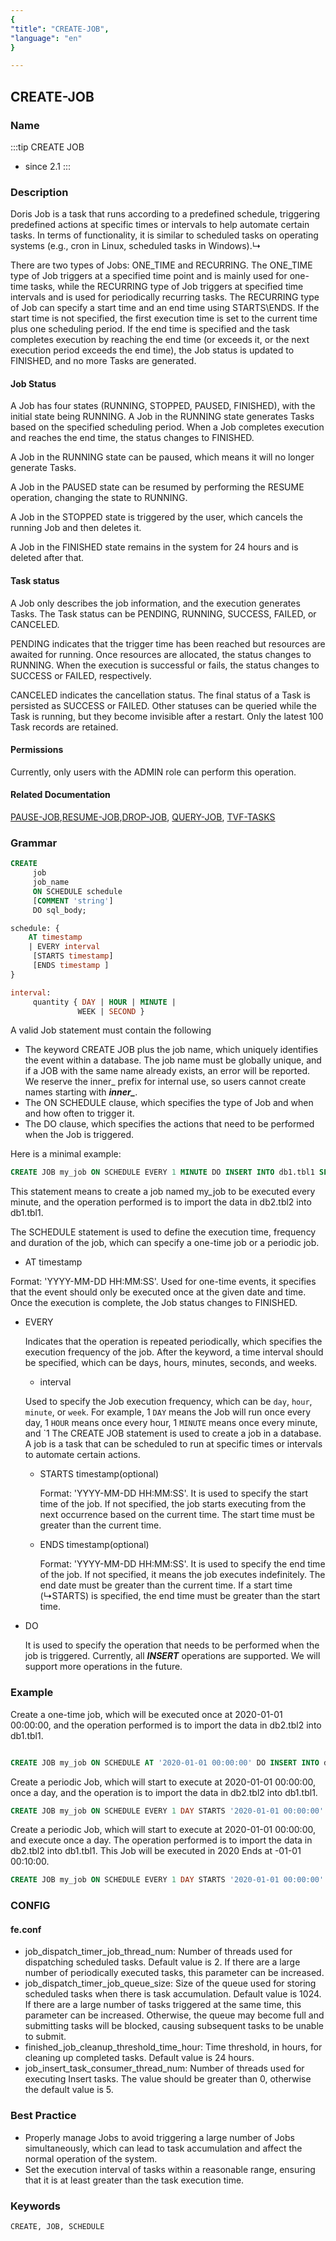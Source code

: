 ```yaml
---
{
"title": "CREATE-JOB",
"language": "en"
}

---
```


<!--
Licensed to the Apache Software Foundation (ASF) under one
or more contributor license agreements.  See the NOTICE file
distributed with this work for additional information
regarding copyright ownership.  The ASF licenses this file
to you under the Apache License, Version 2.0 (the
"License"); you may not use this file except in compliance
with the License.  You may obtain a copy of the License at

  http://www.apache.org/licenses/LICENSE-2.0

Unless required by applicable law or agreed to in writing,
software distributed under the License is distributed on an
"AS IS" BASIS, WITHOUT WARRANTIES OR CONDITIONS OF ANY
KIND, either express or implied.  See the License for the
specific language governing permissions and limitations
under the License.
-->
## CREATE-JOB

### Name

:::tip
CREATE JOB
- since 2.1
:::

### Description

Doris Job is a task that runs according to a predefined schedule, triggering predefined actions at specific times or intervals to help automate certain tasks. In terms of functionality, it is similar to scheduled tasks on operating systems (e.g., cron in Linux, scheduled tasks in Windows).↳

There are two types of Jobs: ONE_TIME and RECURRING. The ONE_TIME type of Job triggers at a specified time point and is mainly used for one-time tasks, while the RECURRING type of Job triggers at specified time intervals and is used for periodically recurring tasks. The RECURRING type of Job can specify a start time and an end time using STARTS\ENDS. If the start time is not specified, the first execution time is set to the current time plus one scheduling period. If the end time is specified and the task completes execution by reaching the end time (or exceeds it, or the next execution period exceeds the end time), the Job status is updated to FINISHED, and no more Tasks are generated.

#### Job Status

A Job has four states (RUNNING, STOPPED, PAUSED, FINISHED), with the initial state being RUNNING. A Job in the RUNNING state generates Tasks based on the specified scheduling period. When a Job completes execution and reaches the end time, the status changes to FINISHED.

A Job in the RUNNING state can be paused, which means it will no longer generate Tasks.

A Job in the PAUSED state can be resumed by performing the RESUME operation, changing the state to RUNNING.

A Job in the STOPPED state is triggered by the user, which cancels the running Job and then deletes it.

A Job in the FINISHED state remains in the system for 24 hours and is deleted after that.

#### Task status

A Job only describes the job information, and the execution generates Tasks. The Task status can be PENDING, RUNNING, SUCCESS, FAILED, or CANCELED.

PENDING indicates that the trigger time has been reached but resources are awaited for running. Once resources are allocated, the status changes to RUNNING. When the execution is successful or fails, the status changes to SUCCESS or FAILED, respectively.

CANCELED indicates the cancellation status. The final status of a Task is persisted as SUCCESS or FAILED. Other statuses can be queried while the Task is running, but they become invisible after a restart. Only the latest 100 Task records are retained.

#### Permissions

Currently, only users with the ADMIN role can perform this operation.

#### Related Documentation

[PAUSE-JOB](../Alter/PAUSE-JOB.md),[RESUME-JOB](../Alter/RESUME-JOB.md),[DROP-JOB](../Drop/DROP-JOB.md), [QUERY-JOB](../../../sql-functions/table-valued-functions/jobs.md),
[TVF-TASKS](../../../sql-functions/table-valued-functions/tasks.md)

### Grammar

```sql
CREATE
     job
     job_name
     ON SCHEDULE schedule
     [COMMENT 'string']
     DO sql_body;

schedule: {
    AT timestamp
    | EVERY interval
     [STARTS timestamp]
     [ENDS timestamp ]
}

interval:
     quantity { DAY | HOUR | MINUTE |
               WEEK | SECOND }
```

A valid Job statement must contain the following

- The keyword CREATE JOB plus the job name, which uniquely identifies the event within a database. The job name must be globally unique, and if a JOB with the same name already exists, an error will be reported. We reserve the inner_ prefix for internal use, so users cannot create names starting with ***inner_***.
- The ON SCHEDULE clause, which specifies the type of Job and when and how often to trigger it.
- The DO clause, which specifies the actions that need to be performed when the Job is triggered.

Here is a minimal example:

```sql
CREATE JOB my_job ON SCHEDULE EVERY 1 MINUTE DO INSERT INTO db1.tbl1 SELECT * FROM db2.tbl2;
```

This statement means to create a job named my_job to be executed every minute, and the operation performed is to import the data in db2.tbl2 into db1.tbl1.

The SCHEDULE statement is used to define the execution time, frequency and duration of the job, which can specify a one-time job or a periodic job.
- AT timestamp

Format: 'YYYY-MM-DD HH:MM:SS'. Used for one-time events, it specifies that the event should only be executed once at the given date and time. Once the execution is complete, the Job status changes to FINISHED.

- EVERY

  Indicates that the operation is repeated periodically, which specifies the execution frequency of the job. After the keyword, a time interval should be specified, which can be days, hours, minutes, seconds, and weeks.

  - interval

  Used to specify the Job execution frequency, which can be `day`, `hour`, `minute`, or `week`. For example, 1 `DAY` means the Job will run once every day, 1 `HOUR` means once every hour, 1 `MINUTE` means once every minute, and `1 The CREATE JOB statement is used to create a job in a database. A job is a task that can be scheduled to run at specific times or intervals to automate certain actions.

  - STARTS timestamp(optional)

    Format: 'YYYY-MM-DD HH:MM:SS'. It is used to specify the start time of the job. If not specified, the job starts executing from the next occurrence based on the current time. The start time must be greater than the current time.

  - ENDS timestamp(optional)

    Format: 'YYYY-MM-DD HH:MM:SS'. It is used to specify the end time of the job. If not specified, it means the job executes indefinitely. The end date must be greater than the current time. If a start time (↳STARTS) is specified, the end time must be greater than the start time.

- DO

  It is used to specify the operation that needs to be performed when the job is triggered. Currently, all ***INSERT*** operations are supported. We will support more operations in the future.

### Example

Create a one-time job, which will be executed once at 2020-01-01 00:00:00, and the operation performed is to import the data in db2.tbl2 into db1.tbl1.

```sql

CREATE JOB my_job ON SCHEDULE AT '2020-01-01 00:00:00' DO INSERT INTO db1.tbl1 SELECT * FROM db2.tbl2;

```

Create a periodic Job, which will start to execute at 2020-01-01 00:00:00, once a day, and the operation is to import the data in db2.tbl2 into db1.tbl1.

```sql
CREATE JOB my_job ON SCHEDULE EVERY 1 DAY STARTS '2020-01-01 00:00:00' DO INSERT INTO db1.tbl1 SELECT * FROM db2.tbl2 WHERE create_time >= days_add(now(),-1);
```

Create a periodic Job, which will start to execute at 2020-01-01 00:00:00, and execute once a day. The operation performed is to import the data in db2.tbl2 into db1.tbl1. This Job will be executed in 2020 Ends at -01-01 00:10:00.

```sql
CREATE JOB my_job ON SCHEDULE EVERY 1 DAY STARTS '2020-01-01 00:00:00' ENDS '2020-01-01 00:10:00' DO INSERT INTO db1.tbl1 SELECT * FROM db2.tbl2 create_time >= days_add (now(),-1);
```

### CONFIG

#### fe.conf

- job_dispatch_timer_job_thread_num: Number of threads used for dispatching scheduled tasks. Default value is 2. If there are a large number of periodically executed tasks, this parameter can be increased.
- job_dispatch_timer_job_queue_size: Size of the queue used for storing scheduled tasks when there is task accumulation. Default value is 1024. If there are a large number of tasks triggered at the same time, this parameter can be increased. Otherwise, the queue may become full and submitting tasks will be blocked, causing subsequent tasks to be unable to submit.
- finished_job_cleanup_threshold_time_hour: Time threshold, in hours, for cleaning up completed tasks. Default value is 24 hours.
- job_insert_task_consumer_thread_num: Number of threads used for executing Insert tasks. The value should be greater than 0, otherwise the default value is 5.

### Best Practice

- Properly manage Jobs to avoid triggering a large number of Jobs simultaneously, which can lead to task accumulation and affect the normal operation of the system.
- Set the execution interval of tasks within a reasonable range, ensuring that it is at least greater than the task execution time.

### Keywords

    CREATE, JOB, SCHEDULE
